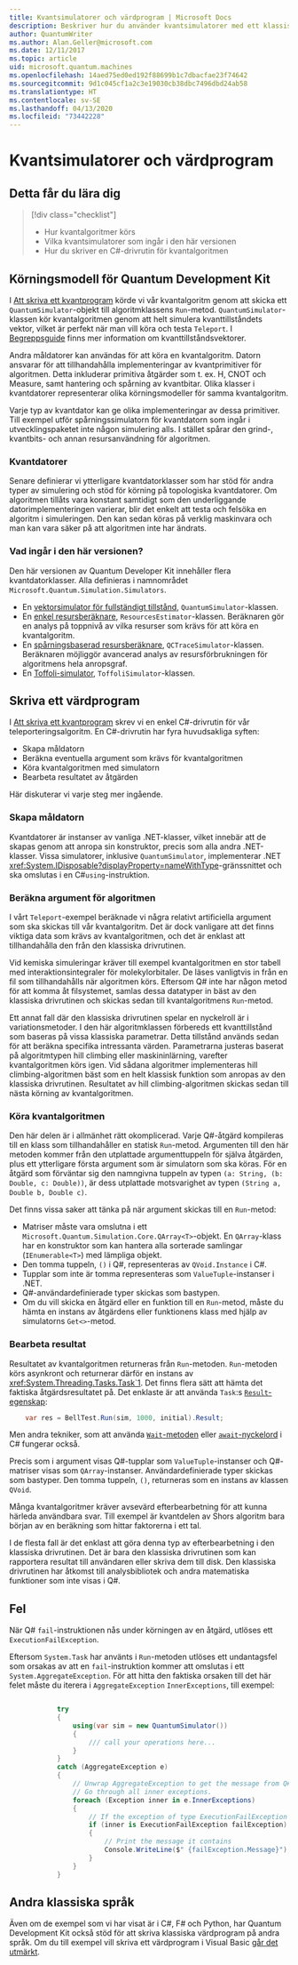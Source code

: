 ```yaml
---
title: Kvantsimulatorer och värdprogram | Microsoft Docs
description: Beskriver hur du använder kvantsimulatorer med ett klassiskt .NET-språk, vanligtvis antingen C# eller Q#.
author: QuantumWriter
ms.author: Alan.Geller@microsoft.com
ms.date: 12/11/2017
ms.topic: article
uid: microsoft.quantum.machines
ms.openlocfilehash: 14aed75ed0ed192f88699b1c7dbacfae23f74642
ms.sourcegitcommit: 9d1c045cf1a2c3e19030cb38dbc7496dbd24ab58
ms.translationtype: HT
ms.contentlocale: sv-SE
ms.lasthandoff: 04/13/2020
ms.locfileid: "73442228"
---
```

# <a name="quantum-simulators-and-host-applications"></a>Kvantsimulatorer och värdprogram

## <a name="what-youll-learn"></a>Detta får du lära dig

> [!div class="checklist"]
> * Hur kvantalgoritmer körs
> * Vilka kvantsimulatorer som ingår i den här versionen
> * Hur du skriver en C#-drivrutin för kvantalgoritmen

## <a name="the-quantum-development-kit-execution-model"></a>Körningsmodell för Quantum Development Kit

I [Att skriva ett kvantprogram](xref:microsoft.quantum.write-program) körde vi vår kvantalgoritm genom att skicka ett `QuantumSimulator`-objekt till algoritmklassens `Run`-metod.
`QuantumSimulator`-klassen kör kvantalgoritmen genom att helt simulera kvanttillståndets vektor, vilket är perfekt när man vill köra och testa `Teleport`.
I [Begreppsguide](xref:microsoft.quantum.concepts.intro) finns mer information om kvanttillståndsvektorer.

Andra måldatorer kan användas för att köra en kvantalgoritm.
Datorn ansvarar för att tillhandahålla implementeringar av kvantprimitiver för algoritmen.
Detta inkluderar primitiva åtgärder som t. ex. H, CNOT och Measure, samt hantering och spårning av kvantbitar.
Olika klasser i kvantdatorer representerar olika körningsmodeller för samma kvantalgoritm.

Varje typ av kvantdator kan ge olika implementeringar av dessa primitiver.
Till exempel utför spårningssimulatorn för kvantdatorn som ingår i utvecklingspaketet inte någon simulering alls.
I stället spårar den grind-, kvantbits- och annan resursanvändning för algoritmen.

### <a name="quantum-machines"></a>Kvantdatorer

Senare definierar vi ytterligare kvantdatorklasser som har stöd för andra typer av simulering och stöd för körning på topologiska kvantdatorer.
Om algoritmen tillåts vara konstant samtidigt som den underliggande datorimplementeringen varierar, blir det enkelt att testa och felsöka en algoritm i simuleringen. Den kan sedan köras på verklig maskinvara och man kan vara säker på att algoritmen inte har ändrats.

### <a name="whats-included-in-this-release"></a>Vad ingår i den här versionen?

Den här versionen av Quantum Developer Kit innehåller flera kvantdatorklasser.
Alla definieras i namnområdet `Microsoft.Quantum.Simulation.Simulators`.

* En [vektorsimulator för fullständigt tillstånd](xref:microsoft.quantum.machines.full-state-simulator), `QuantumSimulator`-klassen.
* En [enkel resursberäknare](xref:microsoft.quantum.machines.resources-estimator), `ResourcesEstimator`-klassen. Beräknaren gör en analys på toppnivå av vilka resurser som krävs för att köra en kvantalgoritm.
* En [spårningsbaserad resursberäknare](xref:microsoft.quantum.machines.qc-trace-simulator.intro), `QCTraceSimulator`-klassen. Beräknaren möjliggör avancerad analys av resursförbrukningen för algoritmens hela anropsgraf.
* En [Toffoli-simulator](xref:microsoft.quantum.machines.toffoli-simulator), `ToffoliSimulator`-klassen.

## <a name="writing-a-host-application"></a>Skriva ett värdprogram

I [Att skriva ett kvantprogram](xref:microsoft.quantum.write-program) skrev vi en enkel C#-drivrutin för vår teleporteringsalgoritm. En C#-drivrutin har fyra huvudsakliga syften:

* Skapa måldatorn
* Beräkna eventuella argument som krävs för kvantalgoritmen
* Köra kvantalgoritmen med simulatorn
* Bearbeta resultatet av åtgärden

Här diskuterar vi varje steg mer ingående.

### <a name="constructing-the-target-machine"></a>Skapa måldatorn

Kvantdatorer är instanser av vanliga .NET-klasser, vilket innebär att de skapas genom att anropa sin konstruktor, precis som alla andra .NET-klasser.
Vissa simulatorer, inklusive `QuantumSimulator`, implementerar .NET <xref:System.IDisposable?displayProperty=nameWithType>-gränssnittet och ska omslutas i en C#`using`-instruktion.

### <a name="computing-arguments-for-the-algorithm"></a>Beräkna argument för algoritmen

I vårt `Teleport`-exempel beräknade vi några relativt artificiella argument som ska skickas till vår kvantalgoritm.
Det är dock vanligare att det finns viktiga data som krävs av kvantalgoritmen, och det är enklast att tillhandahålla den från den klassiska drivrutinen.

Vid kemiska simuleringar kräver till exempel kvantalgoritmen en stor tabell med interaktionsintegraler för molekylorbitaler.
De läses vanligtvis in från en fil som tillhandahålls när algoritmen körs.
Eftersom Q# inte har någon metod för att komma åt filsystemet, samlas dessa datatyper in bäst av den klassiska drivrutinen och skickas sedan till kvantalgoritmens `Run`-metod.

Ett annat fall där den klassiska drivrutinen spelar en nyckelroll är i variationsmetoder.
I den här algoritmklassen förbereds ett kvanttillstånd som baseras på vissa klassiska parametrar. Detta tillstånd används sedan för att beräkna specifika intressanta värden.
Parametrarna justeras baserat på algoritmtypen hill climbing eller maskininlärning, varefter kvantalgoritmen körs igen.
Vid sådana algoritmer implementeras hill climbing-algoritmen bäst som en helt klassisk funktion som anropas av den klassiska drivrutinen. Resultatet av hill climbing-algoritmen skickas sedan till nästa körning av kvantalgoritmen.

### <a name="running-the-quantum-algorithm"></a>Köra kvantalgoritmen

Den här delen är i allmänhet rätt okomplicerad.
Varje Q#-åtgärd kompileras till en klass som tillhandahåller en statisk `Run`-metod.
Argumenten till den här metoden kommer från den utplattade argumenttuppeln för själva åtgärden, plus ett ytterligare första argument som är simulatorn som ska köras. För en åtgärd som förväntar sig den namngivna tuppeln av typen `(a: String, (b: Double, c: Double))`, är dess utplattade motsvarighet av typen `(String a, Double b, Double c)`.


Det finns vissa saker att tänka på när argument skickas till en `Run`-metod:

* Matriser måste vara omslutna i ett `Microsoft.Quantum.Simulation.Core.QArray<T>`-objekt.
    En `QArray`-klass har en konstruktor som kan hantera alla sorterade samlingar (`IEnumerable<T>`) med lämpliga objekt.
* Den tomma tuppeln, `()` i Q#, representeras av `QVoid.Instance` i C#.
* Tupplar som inte är tomma representeras som `ValueTuple`-instanser i .NET.
* Q#-användardefinierade typer skickas som bastypen.
* Om du vill skicka en åtgärd eller en funktion till en `Run`-metod, måste du hämta en instans av åtgärdens eller funktionens klass med hjälp av simulatorns `Get<>`-metod.

### <a name="processing-the-results"></a>Bearbeta resultat

Resultatet av kvantalgoritmen returneras från `Run`-metoden.
`Run`-metoden körs asynkront och returnerar därför en instans av <xref:System.Threading.Tasks.Task`1>.
Det finns flera sätt att hämta det faktiska åtgärdsresultatet på. Det enklaste är att använda `Task`:s [`Result`-egenskap](https://docs.microsoft.com/dotnet/api/system.threading.tasks.task-1.result):

```csharp
    var res = BellTest.Run(sim, 1000, initial).Result;
```
Men andra tekniker, som att använda [`Wait`-metoden](https://docs.microsoft.com/dotnet/api/system.threading.tasks.task.wait) eller [`await`-nyckelord](https://docs.microsoft.com/dotnet/csharp/language-reference/keywords/await) i C# fungerar också.

Precis som i argument visas Q#-tupplar som `ValueTuple`-instanser och Q#-matriser visas som `QArray`-instanser.
Användardefinierade typer skickas som bastyper.
Den tomma tuppeln, `()`, returneras som en instans av klassen `QVoid`.

Många kvantalgoritmer kräver avsevärd efterbearbetning för att kunna härleda användbara svar.
Till exempel är kvantdelen av Shors algoritm bara början av en beräkning som hittar faktorerna i ett tal.

I de flesta fall är det enklast att göra denna typ av efterbearbetning i den klassiska drivrutinen.
Det är bara den klassiska drivrutinen som kan rapportera resultat till användaren eller skriva dem till disk.
Den klassiska drivrutinen har åtkomst till analysbibliotek och andra matematiska funktioner som inte visas i Q#.


## <a name="failures"></a>Fel

När Q# `fail`-instruktionen nås under körningen av en åtgärd, utlöses ett `ExecutionFailException`.

Eftersom `System.Task` har använts i `Run`-metoden utlöses ett undantagsfel som orsakas av att en `fail`-instruktion kommer att omslutas i ett `System.AggregateException`.
För att hitta den faktiska orsaken till det här felet måste du iterera i `AggregateException` 
`InnerExceptions`, till exempel:

```csharp

            try
            {
                using(var sim = new QuantumSimulator())
                {
                    /// call your operations here...
                }
            }
            catch (AggregateException e)
            {
                // Unwrap AggregateException to get the message from Q# fail statement.
                // Go through all inner exceptions.
                foreach (Exception inner in e.InnerExceptions)
                {
                    // If the exception of type ExecutionFailException
                    if (inner is ExecutionFailException failException)
                    {
                        // Print the message it contains
                        Console.WriteLine($" {failException.Message}");
                    }
                }
            }
```

## <a name="other-classical-languages"></a>Andra klassiska språk

Även om de exempel som vi har visat är i C#, F# och Python, har Quantum Development Kit också stöd för att skriva klassiska värdprogram på andra språk.
Om du till exempel vill skriva ett värdprogram i Visual Basic [går det utmärkt](https://github.com/tcNickolas/MiscQSharp/blob/master/Quantum_VBNet/README.md#using-q-with-visual-basic-net).
